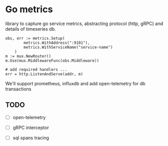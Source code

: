 # Go metrics

library to capture go service metrics, abstracting protocol (http, gRPC) and details of timeseries db.

```
obs, err := metrics.Setup(
	    metrics.WithAddress(":9101"),
        metrics.WithServiceName("service-name")
    )
m := mux.NewRouter()
m.Use(mux.MiddlewareFunc(obs.Middleware))

# add required handlers ... 
err = http.ListenAndServe(addr, m)
```

We'll support prometheus, influxdb and add open-telemetry for db transactions

## TODO
- [ ] open-telemetry
- [ ] gRPC interceptor
- [ ] sql spans tracing

